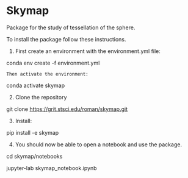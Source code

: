 # Skymap

Package for the study of tessellation of the sphere.

To install the package follow these instructions.

1. First create an environment with the environment.yml file:

conda env create -f environment.yml

    Then activate the environment:

conda activate skymap

2. Clone the repository

git clone https://grit.stsci.edu/roman/skymap.git


3. Install:

pip install -e skymap

4. You should now be able to open a notebook and use the package.

cd skymap/notebooks

jupyter-lab skymap_notebook.ipynb

